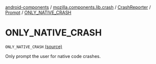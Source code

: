 [android-components](../../../index.md) / [mozilla.components.lib.crash](../../index.md) / [CrashReporter](../index.md) / [Prompt](index.md) / [ONLY_NATIVE_CRASH](./-o-n-l-y_-n-a-t-i-v-e_-c-r-a-s-h.md)

# ONLY_NATIVE_CRASH

`ONLY_NATIVE_CRASH` [(source)](https://github.com/mozilla-mobile/android-components/blob/master/components/lib/crash/src/main/java/mozilla/components/lib/crash/CrashReporter.kt#L189)

Only prompt the user for native code crashes.

